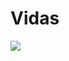 # Vidas

<img src="https://i.imgur.com/wq6lqoY.png" alr="3 vidas">
<!-- <img src="https://i.imgur.com/orFbERW.png" alr="3 vidas"> -->
<!-- <img src="https://i.imgur.com/e6sfHFi.png" alr="1 vida"> -->

<!-- # BRAIN FRIED

<img src="https://64.media.tumblr.com/263ab4c74e801e64163af886b5bed9d1/tumblr_nvs4v5B9vV1ravz9xo1_640.jpg" alr="BRAIN FRIED"> -->
